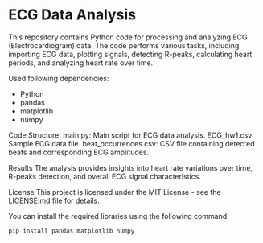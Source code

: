 # ECG Data Analysis

This repository contains Python code for processing and analyzing ECG (Electrocardiogram) data. The code performs various tasks, including importing ECG data, plotting signals, detecting R-peaks, calculating heart periods, and analyzing heart rate over time.

Used following dependencies:
- Python
- pandas
- matplotlib
- numpy

Code Structure:
main.py: Main script for ECG data analysis.
ECG_hw1.csv: Sample ECG data file.
beat_occurrences.csv: CSV file containing detected beats and corresponding ECG amplitudes.

Results
The analysis provides insights into heart rate variations over time, R-peaks detection, and overall ECG signal characteristics.

License
This project is licensed under the MIT License - see the LICENSE.md file for details.

You can install the required libraries using the following command:

```bash
pip install pandas matplotlib numpy
